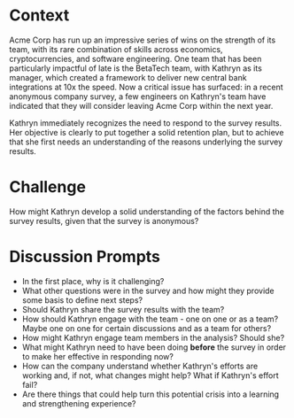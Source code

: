 # Context
Acme Corp has run up an impressive series of wins on the strength of its team, with its rare combination of skills across economics, cryptocurrencies, and software engineering. One team that has been particularly impactful of late is the BetaTech team, with Kathryn as its manager, which created a framework to deliver new central bank integrations at 10x the speed. Now a critical issue has surfaced: in a recent anonymous company survey, a few engineers on Kathryn's team have indicated that they will consider leaving Acme Corp within the next year.

Kathryn immediately recognizes the need to respond to the survey results. Her objective is clearly to put together a solid retention plan, but to achieve that she first needs an understanding of the reasons underlying the survey results.

# Challenge
How might Kathryn develop a solid understanding of the factors behind the survey results, given that the survey is anonymous?

# Discussion Prompts
- In the first place, why is it challenging?
- What other questions were in the survey and how might they provide some basis to define next steps?
- Should Kathryn share the survey results with the team?
- How should Kathryn engage with the team - one on one or as a team? Maybe one on one for certain discussions and as a team for others?
- How might Kathryn engage team members in the analysis? Should she?
- What might Kathryn need to have been doing **before** the survey in order to make her effective in responding now?
- How can the company understand whether Kathryn's efforts are working and, if not, what changes might help? What if Kathryn's effort fail?
- Are there things that could help turn this potential crisis into a learning and strengthening experience?

